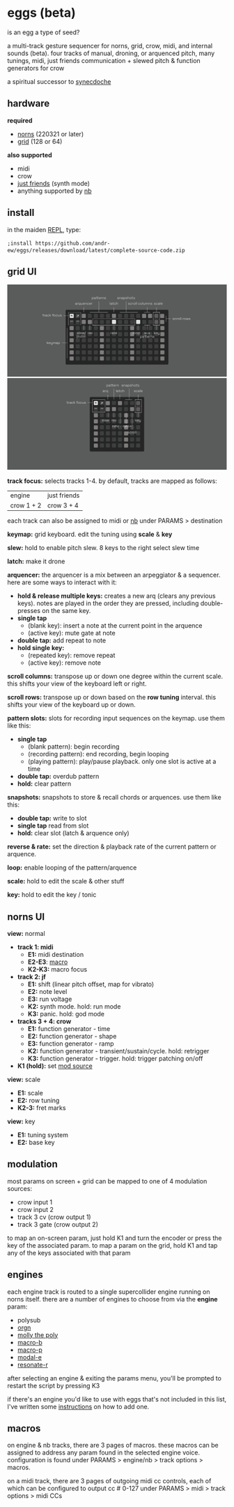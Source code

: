 # eggs (beta)

is an egg a type of seed?

a multi-track gesture sequencer for norns, grid, crow, midi, and internal sounds (beta). four tracks of manual, droning, or arquenced pitch, many tunings, midi, just friends communication + slewed pitch & function generators for crow

a spiritual successor to [synecdoche](https://github.com/andr-ew/prosody?tab=readme-ov-file#synecdoche)

## hardware

**required**

- [norns](https://github.com/p3r7/awesome-monome-norns) (220321 or later)
- [grid](https://monome.org/docs/grid/) (128 or 64)

**also supported**

- midi
- crow
- [just friends](https://www.whimsicalraps.com/products/just-friends) (synth mode)
- anything supported by [nb](https://llllllll.co/t/n-b-et-al-v0-1/60374)

## install

in the maiden [REPL](https://monome.org/docs/norns/image/wifi_maiden-images/install-repl.png), type:

```
;install https://github.com/andr-ew/eggs/releases/download/latest/complete-source-code.zip
```

## grid UI

![diagram of the grid interface. text description forthcoming](/lib/doc/eggs.png)
![diagram of the 64 grid interface. text description forthcoming](/lib/doc/eggs_64.png)

**track focus:** selects tracks 1-4. by default, tracks are mapped as follows:

| | |
| -- | -- |
| engine | just friends |
| crow 1 + 2 | crow 3 + 4 |

each track can also be assigned to midi or [nb](https://llllllll.co/t/n-b-et-al-v0-1/60374) under PARAMS > destination

**keymap:** grid keyboard. edit the tuning using **scale** & **key**

**slew:** hold to enable pitch slew. 8 keys to the right select slew time

**latch:** make it drone

**arquencer:** the arquencer is a mix between an arpeggiator & a sequencer. here are some ways to interact with it:

- **hold & release multiple keys:** creates a new arq (clears any previous keys). notes are played in the order they are pressed, including double-presses on the same key.
- **single tap**
   - (blank key): insert a note at the current point in the arquence
   - (active key): mute gate at note
- **double tap:** add repeat to note
- **hold single key:**
   - (repeated key): remove repeat
   - (active key): remove note

**scroll columns:** transpose up or down one degree within the current scale. this shifts your view of the keyboard left or right.

**scroll rows:** transpose up or down based on the **row tuning** interval. this shifts your view of the keyboard up or down.

**pattern slots:** slots for recording input sequences on the keymap. use them like this:

- **single tap**
  - (blank pattern): begin recording
  - (recording pattern): end recording, begin looping
  - (playing pattern): play/pause playback. only one slot is active at a time
- **double tap:** overdub pattern
- **hold:** clear pattern

**snapshots:** snapshots to store & recall chords or arquences. use them like this:

- **double tap:** write to slot
- **single tap** read from slot
- **hold:** clear slot (latch & arquence only)

**reverse & rate:** set the direction & playback rate of the current pattern or arquence.

**loop:** enable looping of the pattern/arquence

**scale:** hold to edit the scale & other stuff

**key:** hold to edit the key / tonic

## norns UI

**view:** normal
- **track 1: midi**
  - **E1:** midi destination
  - **E2-E3**: [macro](#macros)
  - **K2-K3:** macro focus
- **track 2: jf**
  - **E1:** shift (linear pitch offset, map for vibrato)
  - **E2:** note level
  - **E3:** run voltage
  - **K2:** synth mode. hold: run mode
  - **K3:** panic. hold: god mode
- **tracks 3 + 4: crow**
  - **E1:** function generator - time
  - **E2:** function generator - shape
  - **E3:** function generator - ramp
  - **K2:** function generator - transient/sustain/cycle. hold: retrigger
  - **K3:** function generator - trigger. hold: trigger patching on/off
- **K1 (hold):** set [mod source](#modulation)

**view:** scale
- **E1:** scale
- **E2:** row tuning
- **K2-3:** fret marks

**view:** key
- **E1:** tuning system
- **E2:** base key

## modulation

most params on screen + grid can be mapped to one of 4 modulation sources:
- crow input 1
- crow input 2
- track 3 cv (crow output 1)
- track 3 gate (crow output 2)

to map an on-screen param, just hold K1 and turn the encoder or press the key of the associated param. to map a param on the grid, hold K1 and tap any of the keys associated with that param

## engines

each engine track is routed to a single supercollider engine running on norns itself. there are a number of engines to choose from via the **engine** param:
- polysub
- [orgn](https://github.com/andr-ew/orgn)
- [molly the poly](https://llllllll.co/t/molly-the-poly/21090)
- [macro-b](https://llllllll.co/t/mi-engines/32338)
- [macro-p](https://llllllll.co/t/mi-engines/32338)
- [modal-e](https://llllllll.co/t/mi-engines/32338)
- [resonate-r](https://llllllll.co/t/mi-engines/32338)

after selecting an engine & exiting the params menu, you'll be prompted to restart the script by pressing K3

if there's an engine you'd like to use with eggs that's not included in this list, I've written some [instructions](lib/doc/adding-an-engine.md) on how to add one.

## macros

on engine & nb tracks, there are 3 pages of macros. these macros can be assigned to address any param found in the selected engine voice. configuration is found under PARAMS > engine/nb > track options > macros.

on a midi track, there are 3 pages of outgoing midi cc controls, each of which can be configured to output cc # 0-127 under PARAMS > midi > track options > midi CCs

